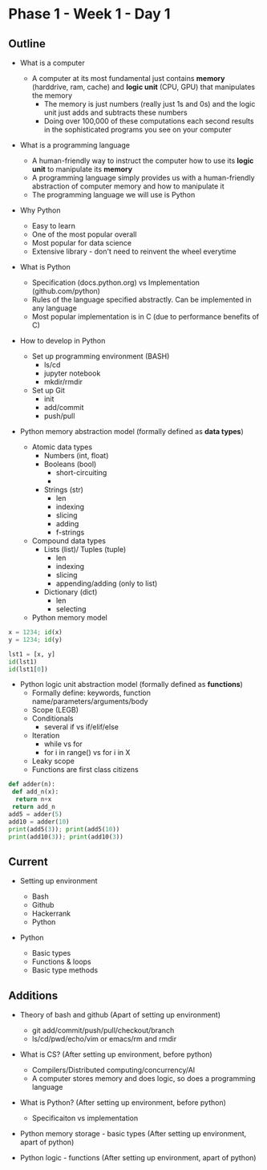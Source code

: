 # Phase 1 - Week 1 - Day 1

## Outline

* What is a computer
  * A computer at its most fundamental just contains **memory** (harddrive, ram, cache) and **logic unit** (CPU, GPU) that manipulates the memory
    * The memory is just numbers (really just 1s and 0s) and the logic unit just adds and subtracts these numbers
    * Doing over 100,000 of these computations each second results in the sophisticated programs you see on your computer

* What is a programming language
  * A human-friendly way to instruct the computer how to use its **logic unit** to manipulate its **memory**
  * A programming language simply provides us with a human-friendly abstraction of computer memory and how to manipulate it
  * The programming language we will use is Python
  
* Why Python
  * Easy to learn
  * One of the most popular overall
  * Most popular for data science
  * Extensive library - don't need to reinvent the wheel everytime

* What is Python
  * Specification (docs.python.org) vs Implementation (github.com/python)
  * Rules of the language specified abstractly. Can be implemented in any language
  * Most popular implementation is in C (due to performance benefits of C)

* How to develop in Python
  * Set up programming environment (BASH)
    * ls/cd
    * jupyter notebook
    * mkdir/rmdir
  * Set up Git 
    * init
    * add/commit
    * push/pull
    
 * Python memory abstraction model (formally defined as **data types**)
   * Atomic data types
     * Numbers (int, float)
     * Booleans (bool)
       * short-circuiting
       * 
     * Strings (str)
       * len
       * indexing
       * slicing
       * adding
       * f-strings
   * Compound data types
     * Lists (list)/ Tuples (tuple)
       * len
       * indexing
       * slicing
       * appending/adding (only to list)
     * Dictionary (dict)
       * len
       * selecting
   * Python memory model
```Python
x = 1234; id(x)
y = 1234; id(y)

lst1 = [x, y]
id(lst1)
id(lst1[0])
```
 * Python logic unit abstraction model (formally defined as **functions**)
   * Formally define: keywords, function name/parameters/arguments/body
   * Scope (LEGB)
   * Conditionals
     * several if vs if/elif/else
   * Iteration
     * while vs for
     * for i in range() vs for i in X
   * Leaky scope
   * Functions are first class citizens
```Python
def adder(n):
 def add_n(x):
  return n+x
 return add_n
add5 = adder(5)
add10 = adder(10)
print(add5(3)); print(add5(10))
print(add10(3)); print(add10(3))
```
 
## Current
* Setting up environment
  * Bash
  * Github
  * Hackerrank
  * Python
  
 * Python
   * Basic types
   * Functions & loops
   * Basic type methods 
   
## Additions
* Theory of bash and github (Apart of setting up environment)
  * git add/commit/push/pull/checkout/branch
  * ls/cd/pwd/echo/vim or emacs/rm and rmdir
  
* What is CS? (After setting up environment, before python)
  * Compilers/Distributed computing/concurrency/AI
  * A computer stores memory and does logic, so does a programming language
* What is Python? (After setting up environment, before python)
  * Specificaiton vs implementation
* Python memory storage - basic types (After setting up environment, apart of python)
* Python logic - functions (After setting up environment, apart of python)

  
 
